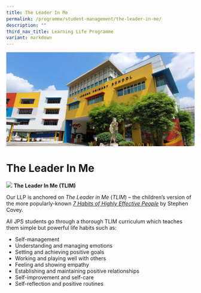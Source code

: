 ```yaml
---
title: The Leader In Me
permalink: /programme/student-management/the-leader-in-me/
description: ""
third_nav_title: Learning Life Programme
variant: markdown
---
```

![](/images/JPS_School_Front_Banner.jpg)

The Leader In Me
============================
![](/images/7_habits_tree.png)
**The Leader In Me (TLIM)**

Our LLP is anchored on _The Leader in Me_ (_TLIM_) – the children’s version of the more popularly-known [_7 Habits of Highly Effective People_](https://jurongpri.moe.edu.sg/qql/slot/u560/Programme/Every%20Child%20Is%20a%20Leader/7HabitsTree.pdf) by Stephen Covey.

All JPS students go through a thorough TLIM curriculum which teaches them simple but powerful life habits such as:

* Self-management
* Understanding and managing emotions
* Setting and achieving positive goals
* Working and playing well with others
* Feeling and showing empathy
* Establishing and maintaining positive relationships
* Self-improvement and self-care
* Self-reflection and positive routines